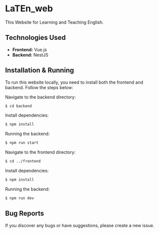 # LaTEn_web

This Website for Learning and Teaching English.

## Technologies Used

- **Frontend:** Vue.js
- **Backend:** NestJS

## Installation & Running

To run this website locally, you need to install both the frontend and backend. Follow the steps below:

Navigate to the backend directory:

```bash
$ cd backend
```

Install dependencies:

```bash
$ npm install
```

Running the backend:

```bash
$ npm run start
```

Navigate to the frontend directory:

```bash
$ cd ../frontend
```

Install dependencies:

```bash
$ npm install
```

Running the backend:

```bash
$ npm run dev
```

## Bug Reports

If you discover any bugs or have suggestions, please create a new issue.
